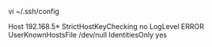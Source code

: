 vi ~/.ssh/config

Host 192.168.5*
  StrictHostKeyChecking   no
  LogLevel                ERROR
  UserKnownHostsFile      /dev/null
  IdentitiesOnly yes
